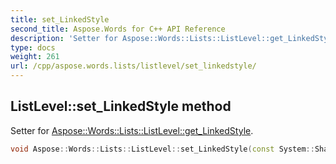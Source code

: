 ```yaml
---
title: set_LinkedStyle
second_title: Aspose.Words for C++ API Reference
description: 'Setter for Aspose::Words::Lists::ListLevel::get_LinkedStyle.'
type: docs
weight: 261
url: /cpp/aspose.words.lists/listlevel/set_linkedstyle/
---
```

## ListLevel::set_LinkedStyle method


Setter for [Aspose::Words::Lists::ListLevel::get_LinkedStyle](../get_linkedstyle/).

```cpp
void Aspose::Words::Lists::ListLevel::set_LinkedStyle(const System::SharedPtr<Aspose::Words::Style> &value)
```

